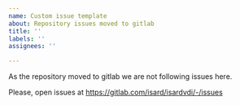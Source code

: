 ```yaml
---
name: Custom issue template
about: Repository issues moved to gitlab
title: ''
labels: ''
assignees: ''

---
```


As the repository moved to gitlab we are not following issues here.

Please, open issues at https://gitlab.com/isard/isardvdi/-/issues
